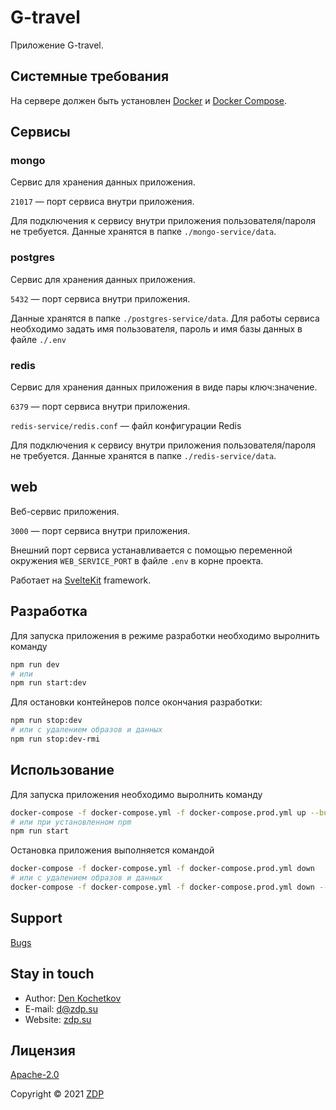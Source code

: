 # G-travel

Приложение G-travel.

## Системные требования

На сервере должен быть установлен [Docker](https://docs.docker.com/get-docker/) и [Docker Compose](https://docs.docker.com/compose/install/).

## Сервисы

### mongo

Сервис для хранения данных приложения.

<code>21017</code> — порт сервиса внутри приложения.

Для подключения к сервису внутри приложения пользователя/пароля не требуется. Данные хранятся в папке <code>./mongo-service/data</code>.

### postgres

Сервис для хранения данных приложения.

<code>5432</code> — порт сервиса внутри приложения.

Данные хранятся в папке <code>./postgres-service/data</code>. Для работы сервиса необходимо задать имя пользователя, пароль и имя базы данных в файле <code>./.env</code>

### redis

Сервис для хранения данных приложения в виде пары ключ:значение.

<code>6379</code> — порт сервиса внутри приложения.

<code>redis-service/redis.conf</code> — файл конфигурации Redis

Для подключения к сервису внутри приложения пользователя/пароля не требуется. Данные хранятся в папке <code>./redis-service/data</code>.

## web

Веб-сервис приложения.

<code>3000</code> — порт сервиса внутри приложения.

Внешний порт сервиса устанавливается с помощью переменной окружения <code>WEB_SERVICE_PORT</code> в файле <code>.env</code> в корне проекта.

Работает на <a href="https://kit.svelte.dev" target="_blank">SvelteKit</a> framework.


## Разработка

Для запуска приложения в режиме разработки необходимо выролнить команду

```bash
npm run dev
# или
npm run start:dev
```

Для остановки контейнеров полсе окончания разработки:
```bash
npm run stop:dev
# или с удалением образов и данных
npm run stop:dev-rmi
```

## Использование

Для запуска приложения необходимо выролнить команду

```bash
docker-compose -f docker-compose.yml -f docker-compose.prod.yml up --build -d
# или при установленном npm
npm run start
```

Остановка приложения выполняется командой

```bash
docker-compose -f docker-compose.yml -f docker-compose.prod.yml down
# или с удалением образов и данных
docker-compose -f docker-compose.yml -f docker-compose.prod.yml down --rmi all -v
```

## Support

[Bugs](https://github.com/zdproduction/g-travel/issues)

## Stay in touch

- Author: [Den Kochetkov](https://github.com/dkochetkov)
- E-mail: <d@zdp.su>
- Website: [zdp.su](https://zdp.su/)

## Лицензия

[Apache-2.0](LICENSE)

Copyright &copy; 2021 <a href="https://zdp.su" target="_blank">ZDP</a>
